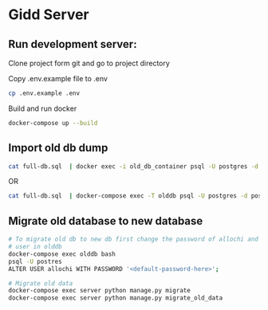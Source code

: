 # Gidd Server

## Run development server:
Clone project form git and go to project directory

Copy .env.example file to .env
```bash
cp .env.example .env
```

Build and run docker
```bash
docker-compose up --build
```

## Import old db dump
```bash
cat full-db.sql  | docker exec -i old_db_container psql -U postgres -d postgres
```

OR

```bash
cat full-db.sql  | docker-compose exec -T olddb psql -U postgres -d postgres
```

## Migrate old database to new database
```bash
# To migrate old db to new db first change the password of allochi and postgres
# user in olddb
docker-compose exec olddb bash
psql -U postres
ALTER USER allochi WITH PASSWORD '<default-password-here>';
```

```bash
# Migrate old data
docker-compose exec server python manage.py migrate
docker-compose exec server python manage.py migrate_old_data
```
